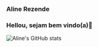 ### Aline Rezende
### Hellou, sejam bem vindo(a)💜

![Aline's GitHub stats](https://github-readme-stats.vercel.app/api?username=liuuzinha&show_icons=true&theme=transparent)
